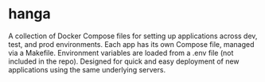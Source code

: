 # hanga
A collection of Docker Compose files for setting up applications across dev, test, and prod environments. Each app has its own Compose file, managed via a Makefile. Environment variables are loaded from a .env file (not included in the repo). Designed for quick and easy deployment of new applications using the same underlying servers.
